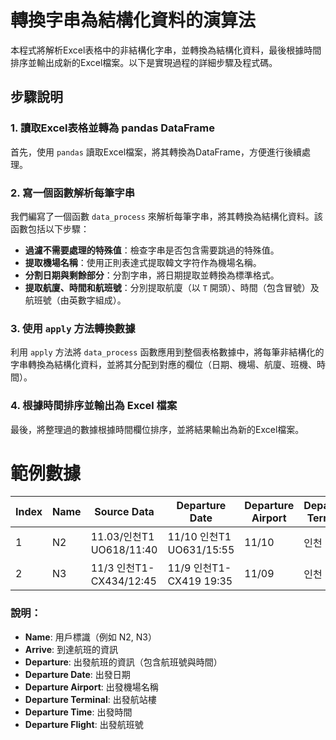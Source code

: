 # 轉換字串為結構化資料的演算法

本程式將解析Excel表格中的非結構化字串，並轉換為結構化資料，最後根據時間排序並輸出成新的Excel檔案。以下是實現過程的詳細步驟及程式碼。

## 步驟說明

### 1. 讀取Excel表格並轉為 pandas DataFrame
首先，使用 `pandas` 讀取Excel檔案，將其轉換為DataFrame，方便進行後續處理。

### 2. 寫一個函數解析每筆字串
我們編寫了一個函數 `data_process` 來解析每筆字串，將其轉換為結構化資料。該函數包括以下步驟：

- **過濾不需要處理的特殊值**：檢查字串是否包含需要跳過的特殊值。
- **提取機場名稱**：使用正則表達式提取韓文字符作為機場名稱。
- **分割日期與剩餘部分**：分割字串，將日期提取並轉換為標準格式。
- **提取航廈、時間和航班號**：分別提取航廈（以 `T` 開頭）、時間（包含冒號）及航班號（由英數字組成）。

### 3. 使用 `apply` 方法轉換數據
利用 `apply` 方法將 `data_process` 函數應用到整個表格數據中，將每筆非結構化的字串轉換為結構化資料，並將其分配到對應的欄位（日期、機場、航廈、班機、時間）。

### 4. 根據時間排序並輸出為 Excel 檔案
最後，將整理過的數據根據時間欄位排序，並將結果輸出為新的Excel檔案。

# 範例數據

| Index | Name | Source Data | Departure Date | Departure Airport | Departure Terminal | Departure Time | Departure Flight |
| ---- | ------ | --------- | -------------- | ----------------- | ------------------ | -------------- | ---------------- |
| 1    | N2     | 11.03/인천T1 UO618/11:40 | 11/10 인천T1 UO631/15:55 | 11/10 | 인천 | T1 | 15:55 | UO631 |
| 2    | N3     | 11/3 인천T1-CX434/12:45 | 11/9 인천T1- CX419 19:35 | 11/09 | 인천 | T1 | 19:35 | CX419 |

### 說明：
- **Name**: 用戶標識（例如 N2, N3）
- **Arrive**: 到達航班的資訊
- **Departure**: 出發航班的資訊（包含航班號與時間）
- **Departure Date**: 出發日期
- **Departure Airport**: 出發機場名稱
- **Departure Terminal**: 出發航站樓
- **Departure Time**: 出發時間
- **Departure Flight**: 出發航班號

